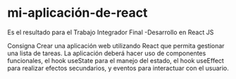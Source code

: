 # mi-aplicación-de-react
Es el resultado para el Trabajo Integrador Final -Desarrollo en React JS

Consigna
Crear una aplicación web utilizando React que permita gestionar una lista de tareas. La aplicación
deberá hacer uso de componentes funcionales, el hook useState para el manejo del estado, el hook
useEffect para realizar efectos secundarios, y eventos para interactuar con el usuario.
